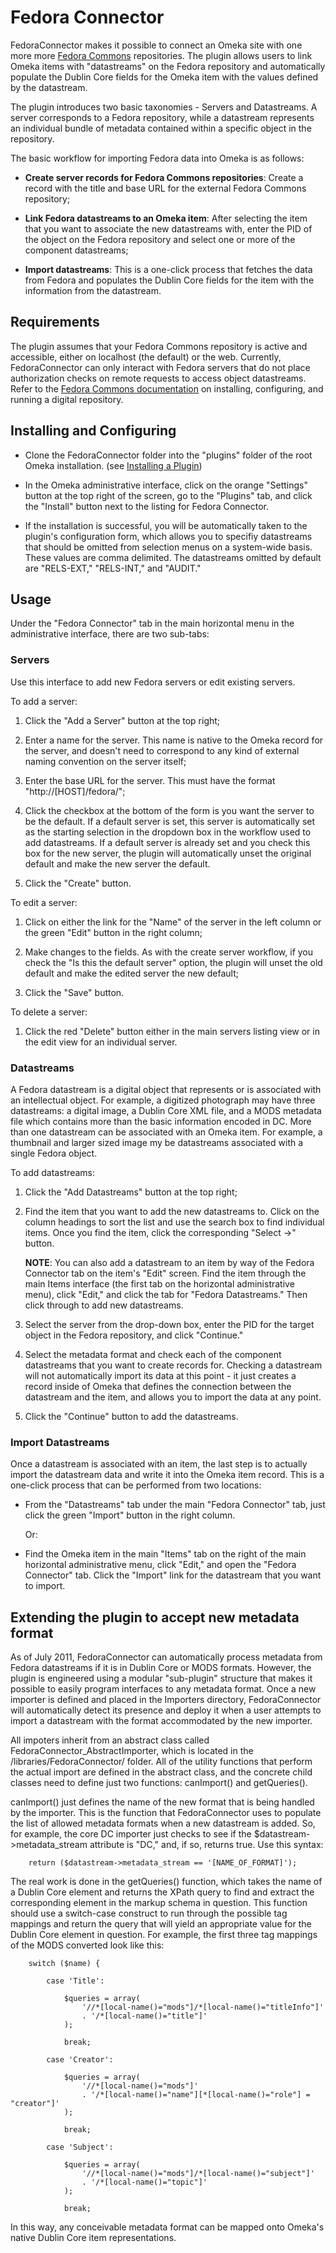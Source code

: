 # Fedora Connector

FedoraConnector makes it possible to connect an Omeka site with one more
more [Fedora Commons] repositories. The plugin allows users to link Omeka
items with "datastreams" on the Fedora repository and
automatically populate the Dublin Core fields for the Omeka item with
the values defined by the datastream.

The plugin introduces two basic taxonomies - Servers and Datastreams. A
server corresponds to a Fedora repository, while a datastream represents
an individual bundle of metadata contained within a specific object in
the repository.

The basic workflow for importing Fedora data into Omeka is as follows:

- <strong>Create server records for Fedora Commons repositories</strong>: Create a record with the title and base
  URL for the external Fedora Commons repository;

- <strong>Link Fedora datastreams to an Omeka item</strong>: After selecting the
  item that you want to associate the new datastreams with, enter the
PID of the object on the Fedora repository and select one or more of the
component datastreams;

- <strong>Import datastreams</strong>: This is a one-click process that fetches the data from Fedora and populates the
  Dublin Core fields for the item with the information from the
datastream.

[Fedora Commons]: http://www.fedora-commonsorg/

## Requirements

The plugin assumes that your Fedora Commons repository is active and
accessible, either on localhost (the default) or the web. Currently,
FedoraConnector can only interact with Fedora servers that do not place
authorization checks on remote requests to access object datastreams.
Refer to the [Fedora Commons documentation] on installing, configuring,
and running a digital repository.

[Fedora Commons documentation]: https://wiki.duraspace.org/display/FCR30/Fedora+Repository+3.4.2+Documentation

## Installing and Configuring

- Clone the FedoraConnector folder into the "plugins" folder of the root
Omeka installation. (see [Installing a Plugin])

- In the Omeka administrative interface, click on the orange "Settings"
  button at the top right of the screen, go to the "Plugins" tab, and
click the "Install" button next to the listing for Fedora Connector.

- If the installation is successful, you will be automatically taken to
  the plugin's configuration form, which allows you to specifiy
datastreams that should be omitted from selection menus on a system-wide
basis. These values are comma delimited. The datastreams omitted by
default are "RELS-EXT," "RELS-INT," and "AUDIT."

[Installing a Plugin]: http://omeka.org/codex/Installing_a_Plugin

## Usage

Under the "Fedora Connector" tab in the main horizontal menu in the
administrative interface, there are two sub-tabs:

### Servers

Use this interface to add new Fedora servers or edit existing servers.

To add a server:

1. Click the "Add a Server" button at the top right;

2. Enter a name for the server. This name is native to the Omeka record
   for the server, and doesn't need to correspond to any kind of
external naming convention on the server itself;

3. Enter the base URL for the server. This must have the format
   "http://[HOST]/fedora/";

4. Click the checkbox at the bottom of the form is you want the server
   to be the default. If a default server is set, this server is
automatically set as the starting selection in the dropdown box in the
workflow used to add datastreams. If a default server is already set and
you check this box for the new server, the plugin will automatically
unset the original default and make the new server the default.

5. Click the "Create" button.

To edit a server:

1. Click on either the link for the "Name" of the server in the left
  column or the green "Edit" button in the right column;

2. Make changes to the fields. As with the
  create server workflow, if you check the "Is this the default server"
option, the plugin will unset the old default and make the edited server
the new default;

3. Click the "Save" button.

To delete a server:

1. Click the red "Delete" button either in the main servers listing view
  or in the edit view for an individual server.

### Datastreams

A Fedora datastream is a digital object that represents or is associated with an intellectual object. For example, a digitized photograph may have three datastreams: a digital image, a Dublin Core XML file, and a MODS metadata file which contains more than the basic information encoded in DC. More than one datastream can be associated with an Omeka item. For example, a thumbnail and larger sized image my be datastreams associated with a single Fedora object.

To add datastreams:

1. Click the "Add Datastreams" button at the top right;

2. Find the item that you want to add the new datastreams to. Click on
  the column headings to sort the list and use the search box to find
individual items. Once you find the item, click the corresponding "Select ->" button. 

    <strong>NOTE</strong>: You can also add a datastream to an item by way of the Fedora Connector tab on the item's "Edit" screen. Find the item through the main Items interface (the first tab on the horizontal administrative menu), click "Edit," and click the tab for "Fedora Datastreams." Then click through to add new datastreams.

3. Select the server from the drop-down box, enter the PID for the
   target object in the Fedora repository, and click "Continue."

4. Select the metadata format and check each of the component
   datastreams that you want to create records for. Checking a
datastream will not automatically import its data at this point - it
just creates a record inside of Omeka that defines the connection
between the datastream and the item, and allows you to import the data
at any point.

5. Click the "Continue" button to add the datastreams.

### Import Datastreams

Once a datastream is associated with an item, the last step is to
actually import the datastream data and write it into the Omeka item
record. This is a one-click process that can be performed from two
locations:

- From the "Datastreams" tab under the main "Fedora Connector" tab, just
  click the green "Import" button in the right column.

    Or:

- Find the Omeka item in the main "Items" tab on the right of the main
  horizontal administrative menu, click "Edit," and open the "Fedora
Connector" tab. Click the "Import" link for the datastream that you want
to import.

## Extending the plugin to accept new metadata format

As of July 2011, FedoraConnector can automatically process metadata from
Fedora datastreams if it is in Dublin Core or MODS formats. However, the
plugin is engineered using a modular "sub-plugin" structure that makes
it possible to easily program interfaces to any metadata format. Once a
new importer is defined and placed in the Importers directory,
FedoraConnector will automatically detect its presence and deploy it
when a user attempts to import a datastream with the format accommodated by
the new importer.

All impoters inherit from an abstract class called FedoraConnector_AbstractImporter, which is located in the /libraries/FedoraConnector/ folder. All of the utility functions that perform the actual import are defined in the abstract class, and the concrete child classes need to define just two functions: canImport() and getQueries().

canImport() just defines the name of the new format that is being
handled by the importer. This is the function that FedoraConnector uses
to populate the list of allowed metadata formats when a new datastream
is added. So, for example, the core DC importer just checks to see if
the $datastream->metadata_stream attribute is "DC," and, if so, returns
true. Use this syntax:

        return ($datastream->metadata_stream == '[NAME_OF_FORMAT]');

The real work is done in the getQueries() function, which takes the name
of a Dublin Core element and returns the XPath query to find and extract
the corresponding element in the markup schema in question. This
function should use a switch-case construct to run through the possible
tag mappings and return the query that will yield an appropriate value
for the Dublin Core element in question. For example, the first three
tag mappings of the MODS converted look like this:

        switch ($name) {

            case 'Title':

                $queries = array(
                    '//*[local-name()="mods"]/*[local-name()="titleInfo"]'
                    . '/*[local-name()="title"]'
                );

                break;

            case 'Creator':

                $queries = array(
                    '//*[local-name()="mods"]'
                    . '/*[local-name()="name"][*[local-name()="role"] = "creator"]'
                );

                break;

            case 'Subject':

                $queries = array(
                    '//*[local-name()="mods"]/*[local-name()="subject"]'
                    . '/*[local-name()="topic"]'
                );

                break;

In this way, any conceivable metadata format can be mapped onto Omeka's
native Dublin Core item representations.
